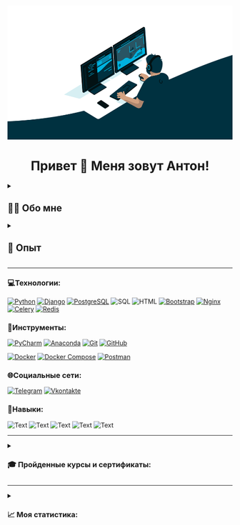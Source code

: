 <br clear="both">

<div align="center">
  <img height="300" width="600" src="images/orig.gif"/>
</div>

<h1 align="center">Привет 👋 Меня зовут Антон!</h1>

[//]: # (___)

[//]: # (<div align="center">)

[//]: # (  <img src="https://visitor-badge.laobi.icu/badge?page_id=hashtagich"/>)

[//]: # (</div>)

<details>
<summary>

<h2 align="left">👩‍💻  Обо мне</h2>

</summary>


Я начинающий Backend разработчик. 
Мой путь в it начался с серии курсов [«Поколение Python»](https://pygen.ru) на платформе [Stepik](https://stepik.org/org/pygen). 
<br>После курсов был промежуток в пару месяцев, где я посвятил себя разработке собственных pet-проектов.
<br>С сентября 2023 по апрель 2024 я изучал разработку с применением Django на курсе Skillfactory.
<br>В настоящий момент мое обучение на курсе завершено и я нахожусь в поисках работы.
<br>Параллельно с поиском работы продолжаю развивать свои навыки в сфере разработки, участвовать в хакатонах и стажировках, работать над реальными проектами/заказами.

</details>

<details>
<summary>

<h2 align="left">📝  Опыт</h2>

</summary>
<br>- Проходил стажировку в компании Кловери с октября по декабрь 2024г. Проект - Кловери Шаг.

<br>- Проходил стажировку в компании Promo-IT с августа по октябрь 2024г. Проект - Backend приложение, которое позволяет Клиентам планировать консультации с различными Специалистами.

<br>- С командой [SUMMER](https://t.me/asvoronkov0) выполнили реальный заказ от [частного Детского сада "Данко"](https://dankokids.com/) с июля по сентябрь 2024г. Проект - лендинг для частного детского сада.

<br>- Участвовал в [IT-песочнице](https://cloud.mail.ru/public/ZFyb/ZQbCxmh1C) с июля по октябрь 2024г в роли backend-разработчика. Проект - Браузерная игра для ЧУЗ «Елизаветинский детский хоспис». Проект разработан в целях более глубокого знакомства аудитории с работой хосписа.

<br>- Участвовал в [мегахакатоне 2.0](https://cloud.mail.ru/public/pdL3/R61reuyAb) с мая по июнь 2024г в роли руководителя разработки продукта и backend-разработчика. Проект - Веб-приложение для малого и среднего бизнеса, где пользователи смогу размещать свои бренды и создавать коллаборации между брендами друг друга.

<br>- Участвовал в [мегахакатоне по лендингам](https://cloud.mail.ru/public/tSs3/G33hgLj4f) с марта по апрель 2024г в роли тимлида и backend-разработчика. Проект - Сайта с информацией о выставках животных из приюта.

<br>- Завершил курс [«Профессия Python-разработчик»](https://skillfactory.ru/python-developer) Skillfactory.


<p align="center">
 <img width="600" src="images/github-snake.svg" alt="snake"/>
</p>

</details>

___
### 💻Технологии:
[![Python](https://img.shields.io/badge/-Python-090909?style=for-the-badge&logo=python&logoColor=47C5FB)](https://www.python.org)
[![Django](https://img.shields.io/badge/-Django-090909?style=for-the-badge&logo=django&logoColor=17952c)](https://pypi.org/project/Django)
[![PostgreSQL](https://img.shields.io/badge/-PostgreSQL-090909?style=for-the-badge&logo=postgresql&logoColor=097CDB)](https://www.postgresql.org)
![SQL](https://img.shields.io/badge/-SQL-090909?style=for-the-badge&logo=sql&logoColor=097CDB)
![HTML](https://img.shields.io/badge/-HTML-090909?style=for-the-badge&logo=HTML&logoColor=703aff)
[![Bootstrap](https://img.shields.io/badge/-Bootstrap-090909?style=for-the-badge&logo=bootstrap&logoColor=703aff)](https://getbootstrap.com/)
[![Nginx](https://img.shields.io/badge/-Nginx-090909?style=for-the-badge&logo=Nginx&logoColor=00FF00)](https://nginx.org/ru/)
[![Celery](https://img.shields.io/badge/-Celery-090909?style=for-the-badge&logo=celery&logoColor=006400)](https://docs.celeryq.dev/en/stable/index.html)
[![Redis](https://img.shields.io/badge/-Redis-090909?style=for-the-badge&logo=redis&logoColor=FF0000)](https://ru.wikipedia.org/wiki/Redis)

### 🔨Инструменты:
[![PyCharm](https://img.shields.io/badge/-pycharm-090909?style=for-the-badge&logo=pycharm&logoColor=e9fd01)](https://www.jetbrains.com/pycharm/download/?section=windows)
[![Anaconda](https://img.shields.io/badge/-anaconda-090909?style=for-the-badge&logo=anaconda&logoColor=17952c)](https://www.anaconda.com/download)
[![Git](https://img.shields.io/badge/-GIT-090909?style=for-the-badge&logo=git&logoColor=ff5169)](https://git-scm.com)
[![GitHub](https://img.shields.io/badge/-GITHUB-090909?style=for-the-badge&logo=github&logoColor=703aff)](https://github.com)

[![Docker](https://img.shields.io/badge/-Docker-090909?style=for-the-badge&logo=docker&logoColor=097CDB)](https://hub.docker.com)
[![Docker Compose](https://img.shields.io/badge/-Docker_compose-090909?style=for-the-badge&logo=docker&logoColor=097CDB)](https://hub.docker.com)
[![Postman](https://img.shields.io/badge/-Postman-090909?style=for-the-badge&logo=postman&logoColor=#FF7F00)](https://www.postman.com/)

### 🌐Социальные сети:
[![Telegram](https://img.shields.io/badge/-Telegram-090909?style=for-the-badge&logo=telegram&logoColor=27A0D9)](https://t.me/BlackMarvel)
[![Vkontakte](https://img.shields.io/badge/-Vkontakte-090909?style=for-the-badge&logo=Vk&logoColor=4F7DB3)](https://vk.com/azaytsev1995)

### 💎Навыки:

![Text](https://img.shields.io/badge/-Проектирование_Баз_данных-090909?style=for-the-badge&logo=&logoColor=27A0D9)
![Text](https://img.shields.io/badge/-Написание_API-090909?style=for-the-badge&logo=&logoColor=27A0D9)
![Text](https://img.shields.io/badge/-Контейнеризация-090909?style=for-the-badge&logo=&logoColor=27A0D9)
![Text](https://img.shields.io/badge/-Написание_документации-090909?style=for-the-badge&logo=&logoColor=27A0D9)
![Text](https://img.shields.io/badge/-Работа_в_команде-090909?style=for-the-badge&logo=&logoColor=27A0D9)
___

<details>
<summary>

<h3 align="left">🎓   Пройденные курсы и сертификаты:</h3>

</summary>

| № | Название курса                                                  | Сертификат                                   |
|---|-----------------------------------------------------------------|----------------------------------------------|
| 1 | "Поколение Python": курс для начинающих                         | https://stepik.org/cert/1557814              |
| 2 | "Поколение Python": курс для продвинутых                        | https://stepik.org/cert/1592376              |
| 3 | "Поколение Python": курс для профессионалов                     | https://stepik.org/cert/1734390              |
| 4 | "Поколение Python": ООП                                         | https://stepik.org/cert/2073407              |
| 5 | Добрый, добрый Python - обучающий курс от Сергея Балакирева     | https://stepik.org/cert/2027182              |
| 6 | Добрый, добрый Python ООП - обучающий курс от Сергея Балакирева | https://stepik.org/cert/2041631              |
| 7 | Skillfactory Профессия Python-разработчик                       | https://cloud.mail.ru/public/xJtc/7RNVMRbMP  |


</details>

___

<details>
<summary>

<h3 align="left">📈 Моя статистика:</h3>

</summary>

###

<div align="center">
  <img src="https://streak-stats.demolab.com?user=hashtagich&locale=en&mode=daily&theme=dark&hide_border=false&border_radius=5&order=3" height="220" alt="streak graph"  />
</div>

###

<div align="center">
  <img src="https://github-readme-stats.vercel.app/api?username=hashtagich&hide_title=false&hide_rank=false&show_icons=true&include_all_commits=true&count_private=true&disable_animations=false&theme=dracula&locale=en&hide_border=false&order=1" height="150" alt="stats graph"  />
  <img src="https://github-readme-stats.vercel.app/api/top-langs?username=hashtagich&locale=en&hide_title=false&layout=compact&card_width=320&langs_count=5&theme=dracula&hide_border=false&order=2" height="150" alt="languages graph"  />
</div>

</details>